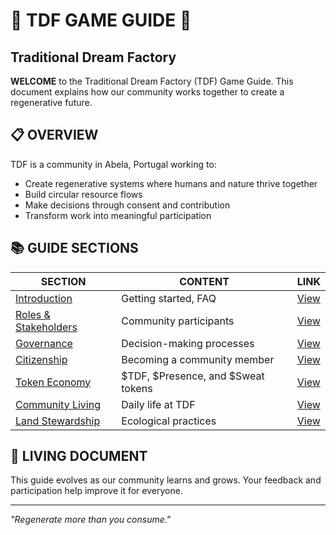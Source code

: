 # 🌱 TDF GAME GUIDE 🌱
## Traditional Dream Factory

**WELCOME** to the Traditional Dream Factory (TDF) Game Guide. This document explains how our community works together to create a regenerative future.

## 📋 OVERVIEW

TDF is a community in Abela, Portugal working to:
- Create regenerative systems where humans and nature thrive together
- Build circular resource flows
- Make decisions through consent and contribution
- Transform work into meaningful participation

## 📚 GUIDE SECTIONS

| SECTION | CONTENT | LINK |
|---------|---------|------|
| [Introduction](01_introduction/) | Getting started, FAQ | [View](01_introduction/) |
| [Roles & Stakeholders](02_roles-and-stakeholders/) | Community participants | [View](02_roles-and-stakeholders/) |
| [Governance](03_governance/) | Decision-making processes | [View](03_governance/) |
| [Citizenship](04_citizenship/) | Becoming a community member | [View](04_citizenship/) |
| [Token Economy](05_token-economy/) | $TDF, $Presence, and $Sweat tokens | [View](05_token-economy/) |
| [Community Living](06_community-living/) | Daily life at TDF | [View](06_community-living/) |
| [Land Stewardship](07_land-stewardship/) | Ecological practices | [View](07_land-stewardship/) |

## 🔄 LIVING DOCUMENT

This guide evolves as our community learns and grows. Your feedback and participation help improve it for everyone.

---

*"Regenerate more than you consume."*
